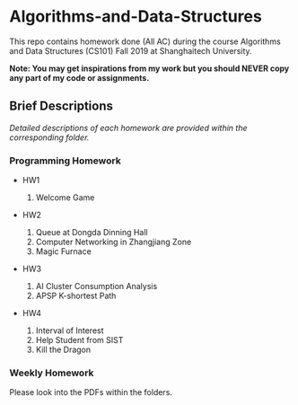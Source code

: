 # Algorithms-and-Data-Structures

This repo contains homework done (All AC) during the course Algorithms and Data Structures (CS101) Fall 2019 at Shanghaitech University.

**Note: You may get inspirations from my work but you should NEVER copy any part of my code or assignments.**



## Brief Descriptions

*Detailed descriptions of each homework are provided within the corresponding folder.*

### Programming Homework

- HW1
    1. Welcome Game

- HW2
    1. Queue at Dongda Dinning Hall
    2. Computer Networking in Zhangjiang Zone
    3. Magic Furnace

- HW3
    1. AI Cluster Consumption Analysis
    2. APSP K-shortest Path

- HW4
    1. Interval of Interest
    2. Help Student from SIST
    3. Kill the Dragon

### Weekly Homework

Please look into the PDFs within the folders.
